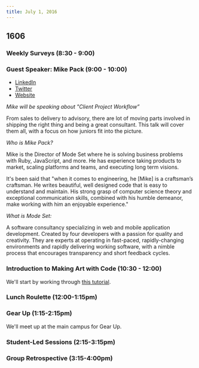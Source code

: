 ```yaml
---
title: July 1, 2016
---
```


## 1606

### Weekly Surveys (8:30 - 9:00)

### Guest Speaker: Mike Pack (9:00 - 10:00)

- [LinkedIn](https://www.linkedin.com/in/mikepackdev)
- [Twitter](https://twitter.com/mikepack_)
- [Website](http://www.mikepackdev.com/)

​*Mike will be speaking about "Client Project Workflow”*​

From sales to delivery to advisory, there are lot of moving parts involved in shipping the right thing and being a great consultant. This talk will cover them all, with a focus on how juniors fit into the picture.

​*Who is Mike Pack?*​

Mike is the Director of Mode Set where he is solving business problems with Ruby, JavaScript, and more. He has experience taking products to market, scaling platforms and teams, and executing long term visions.

It's been said that "when it comes to engineering, he [Mike] is a craftsman’s craftsman. He writes beautiful, well designed code that is easy to understand and maintain. His strong grasp of computer science theory and exceptional communication skills, combined with his humble demeanor, make working with him an enjoyable experience."

​*What is Mode Set:*​

A software consultancy specializing in web and mobile application development. Created by four developers with a passion for quality and creativity. They are experts at operating in fast-paced, rapidly-changing environments and rapidly delivering working software, with a nimble process that encourages transparency and short feedback cycles.

### Introduction to Making Art with Code (10:30 - 12:00)

We'll start by working through [this tutorial](http://codepen.io/team/turing/post/generating-art-with-code).

### Lunch Roulette (12:00-1:15pm)

### Gear Up (1:15-2:15pm)

We'll meet up at the main campus for Gear Up.

### Student-Led Sessions (2:15-3:15pm)

### Group Retrospective (3:15-4:00pm)
